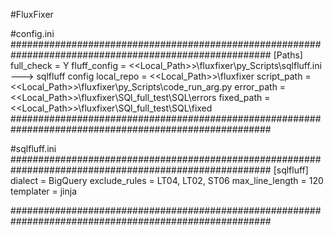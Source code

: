 #FluxFixer

#config.ini
#######################################################################################################
[Paths]
full_check = Y
fluff_config = <<Local_Path>>\fluxfixer\py_Scripts\sqlfluff.ini    ---> sqlfluff config
local_repo = <<Local_Path>>\fluxfixer
script_path = <<Local_Path>>\fluxfixer\py_Scripts\code_run_arg.py
error_path = <<Local_Path>>\fluxfixer\SQl_full_test\SQL\errors
fixed_path = <<Local_Path>>\fluxfixer\SQl_full_test\SQL\fixed
#######################################################################################################


#sqlfluff.ini
#######################################################################################################
[sqlfluff]
dialect = BigQuery
exclude_rules =  LT04, LT02, ST06
max_line_length = 120
templater = jinja

#######################################################################################################
